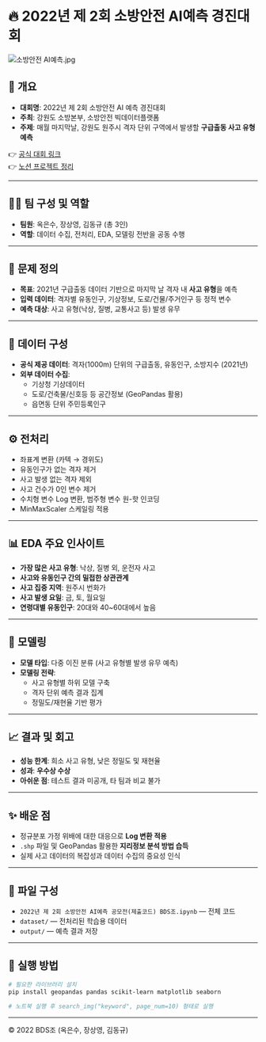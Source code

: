 # 🔥 2022년 제 2회 소방안전 AI예측 경진대회

![소방안전 AI예측.jpg](https://s3-us-west-2.amazonaws.com/secure.notion-static.com/432a1eb2-c150-41f7-9e49-d09c85c0e49e/%EC%86%8C%EB%B0%A9%EC%95%88%EC%A0%84_AI%EC%98%88%EC%B8%A1.jpg)

## 📌 개요

- **대회명**: 2022년 제 2회 소방안전 AI 예측 경진대회  
- **주최**: 강원도 소방본부, 소방안전 빅데이터플랫폼  
- **주제**: 매월 마지막날, 강원도 원주시 격자 단위 구역에서 발생할 **구급출동 사고 유형 예측**

👉 [공식 대회 링크](https://linkareer.com/activity/106170)  
👉 [노션 프로젝트 정리](https://www.notion.so/2022-2-AI-b495f506105a453ca410a22bc5c24963?pvs=21)

---

## 🧑‍💻 팀 구성 및 역할

- **팀원**: 옥은수, 장상영, 김동규 (총 3인)
- **역할**: 데이터 수집, 전처리, EDA, 모델링 전반을 공동 수행

---

## 🧠 문제 정의

- **목표**: 2021년 구급출동 데이터 기반으로 마지막 날 격자 내 **사고 유형**을 예측
- **입력 데이터**: 격자별 유동인구, 기상정보, 도로/건물/주거인구 등 정적 변수
- **예측 대상**: 사고 유형(낙상, 질병, 교통사고 등) 발생 유무

---

## 🧾 데이터 구성

- **공식 제공 데이터**: 격자(1000m) 단위의 구급출동, 유동인구, 소방지수 (2021년)
- **외부 데이터 수집**:
  - 기상청 기상데이터
  - 도로/건축물/신호등 등 공간정보 (GeoPandas 활용)
  - 읍면동 단위 주민등록인구

---

## ⚙️ 전처리

- 좌표계 변환 (카텍 → 경위도)
- 유동인구가 없는 격자 제거
- 사고 발생 없는 격자 제외
- 사고 건수가 0인 변수 제거
- 수치형 변수 Log 변환, 범주형 변수 원-핫 인코딩
- MinMaxScaler 스케일링 적용

---

## 📊 EDA 주요 인사이트

- **가장 많은 사고 유형**: 낙상, 질병 외, 운전자 사고
- **사고와 유동인구 간의 밀접한 상관관계**
- **사고 집중 지역**: 원주시 번화가
- **사고 발생 요일**: 금, 토, 월요일
- **연령대별 유동인구**: 20대와 40~60대에서 높음

---

## 🤖 모델링

- **모델 타입**: 다중 이진 분류 (사고 유형별 발생 유무 예측)
- **모델링 전략**:
  - 사고 유형별 하위 모델 구축
  - 격자 단위 예측 결과 집계
  - 정밀도/재현율 기반 평가

---

## 📈 결과 및 회고

- **성능 한계**: 희소 사고 유형, 낮은 정밀도 및 재현율
- **성과**: **우수상 수상**
- **아쉬운 점**: 테스트 결과 미공개, 타 팀과 비교 불가

---

## ✨ 배운 점

- 정규분포 가정 위배에 대한 대응으로 **Log 변환 적용**
- `.shp` 파일 및 GeoPandas 활용한 **지리정보 분석 방법 습득**
- 실제 사고 데이터의 복잡성과 데이터 수집의 중요성 인식

---

## 📁 파일 구성

- `2022년 제 2회 소방안전 AI예측 공모전(제출코드) BDS조.ipynb` — 전체 코드
- `dataset/` — 전처리된 학습용 데이터
- `output/` — 예측 결과 저장

---

## 🏁 실행 방법

```bash
# 필요한 라이브러리 설치
pip install geopandas pandas scikit-learn matplotlib seaborn
```

```python
# 노트북 실행 후 search_img("keyword", page_num=10) 형태로 실행
```

---

© 2022 BDS조 (옥은수, 장상영, 김동규)